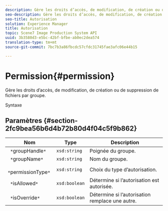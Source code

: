 ```yaml
---
description: Gère les droits d’accès, de modification, de création ou de suppression de fichiers par groupe.
seo-description: Gère les droits d’accès, de modification, de création ou de suppression de fichiers par groupe.
seo-title: Autorisation
solution: Experience Manager
title: Autorisation
topic: Scene7 Image Production System API
uuid: 3b3580d3-e5bc-42bf-bfbe-ab0ec2dea574
translation-type: tm+mt
source-git-commit: 7bc7b3a86fbcdc57cfdc31745fae3afc06e44b15

---
```



# Permission{#permission}

Gère les droits d’accès, de modification, de création ou de suppression de fichiers par groupe.

Syntaxe

## Paramètres {#section-2fc9bea56b6d4b72b80d4f04c5f9b862}

| Nom | Type | Description |
|---|---|---|
| ` *`groupHandle`*` | `xsd:string` | Poignée du groupe. |
| ` *`groupName`*` | `xsd:string` | Nom du groupe. |
| ` *`permissionType`*` | `xsd:string` | Choix du type d’autorisation. |
| ` *`isAllowed`*` | `xsd:boolean` | Détermine si l’autorisation est autorisée. |
| ` *`isOverride`*` | `xsd:boolean` | Détermine si l’autorisation remplace une autre. |

